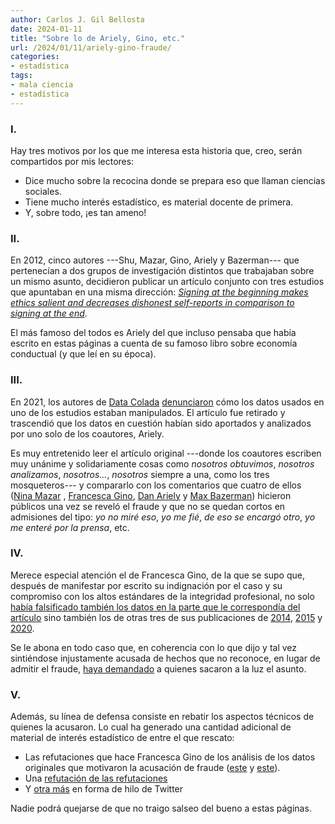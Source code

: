```yaml
---
author: Carlos J. Gil Bellosta
date: 2024-01-11
title: "Sobre lo de Ariely, Gino, etc."
url: /2024/01/11/ariely-gino-fraude/
categories:
- estadística
tags:
- mala ciencia
- estadística
---
```


### I.

Hay tres motivos por los que me interesa esta historia que, creo, serán compartidos por mis lectores:

- Dice mucho sobre la recocina donde se prepara eso que llaman ciencias sociales.
- Tiene mucho interés estadístico, es material docente de primera.
- Y, sobre todo, ¡es tan ameno!


### II.

En 2012, cinco autores ---Shu, Mazar, Gino, Ariely y Bazerman--- que pertenecían a dos grupos de investigación distintos que trabajaban sobre un mismo asunto, decidieron publicar un artículo conjunto con tres estudios que apuntaban en una misma dirección:
[_Signing at the beginning makes ethics salient and decreases dishonest self-reports in comparison to signing at the end_](https://www.pnas.org/doi/abs/10.1073/pnas.1209746109).

El más famoso del todos es Ariely del que incluso pensaba que había escrito en estas páginas a cuenta de su famoso libro sobre economía conductual (y que leí en su época).

### III.

En 2021, los autores de [Data Colada](https://datacolada.org) [denunciaron](https://datacolada.org/98) cómo los datos usados en uno de los estudios estaban manipulados. El artículo fue retirado y trascendió que los datos en cuestión habían sido aportados y analizados por uno solo de los coautores, Ariely.

Es muy entretenido leer el artículo original ---donde los coautores escriben muy unánime y solidariamente cosas como _nosotros obtuvimos_, _nosotros analizamos_, _nosotros..._, _nosotros_ siempre a una, como los tres mosqueteros--- y compararlo con los comentarios que cuatro de ellos
([Nina Mazar](http://datacolada.org/storage_strong/20210816_NM-Response2DataColada.pdf) ,
[Francesca Gino](http://datacolada.org/storage_strong/Gino-memo-data-colada-August16.pdf),
[Dan Ariely](http://datacolada.org/storage_strong/DanBlogComment_Aug_16_2021_final.pdf) y
[Max Bazerman](http://datacolada.org/storage_strong/fraud.resonse.max_.8.13.21.pdf))
hicieron públicos una vez se reveló el fraude y que no se quedan cortos en admisiones del tipo: _yo no miré eso_, _yo me fié_, _de eso se encargó otro_, _yo me enteré por la prensa_, etc.

### IV.

Merece especial atención el de Francesca Gino, de la que se supo que, después de manifestar por escrito su indignación por el caso y su compromiso con los altos estándares de la integridad profesional, no solo
[había falsificado también los datos en la parte que le correspondía del artículo](https://datacolada.org/109)
sino también los de otras tres de sus publicaciones de [2014](https://datacolada.org/111), [2015](https://datacolada.org/110) y [2020](https://datacolada.org/112).

Se le abona en todo caso que, en coherencia con lo que dijo y tal vez sintiéndose injustamente acusada de hechos que no reconoce, en lugar de admitir el fraude, [haya demandado](https://datacolada.org/113) a quienes sacaron a la luz el asunto.

### V.

Además, su línea de defensa consiste en rebatir los aspectos técnicos de quienes la acusaron. Lo cual ha generado una cantidad adicional de material de interés estadístico de entre el que rescato:

* Las refutaciones que hace Francesca Gino de los análisis de los datos originales que motivaron la acusación de fraude ([este](https://www.francesca-v-harvard.org/data-colada-post-1) y [este](https://www.francesca-v-harvard.org/hbs-data-reconciliation-1)).
* Una [refutación de las refutaciones](https://fashionalexpectations.substack.com/p/ginormous-coincidences)
* Y [otra más](https://twitter.com/JohnHBillings/status/1708187948208857363) en forma de hilo de Twitter

Nadie podrá quejarse de que no traigo salseo del bueno a estas páginas.